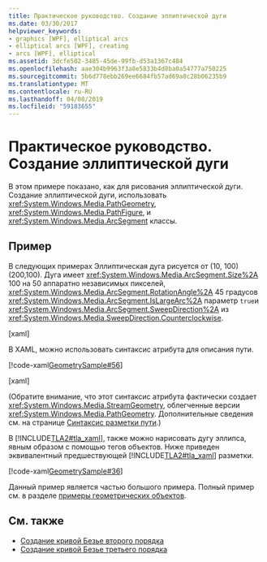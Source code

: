 ```yaml
---
title: Практическое руководство. Создание эллиптической дуги
ms.date: 03/30/2017
helpviewer_keywords:
- graphics [WPF], elliptical arcs
- elliptical arcs [WPF], creating
- arcs [WPF], elliptical
ms.assetid: 3dcfe502-3485-45de-99fb-d53a1367c484
ms.openlocfilehash: aae304b9963f3a8e5833b4d8ba0a54777a750225
ms.sourcegitcommit: 5b6d778ebb269ee6684fb57ad69a8c28b06235b9
ms.translationtype: MT
ms.contentlocale: ru-RU
ms.lasthandoff: 04/08/2019
ms.locfileid: "59183655"
---
```

# <a name="how-to-create-an-elliptical-arc"></a>Практическое руководство. Создание эллиптической дуги
В этом примере показано, как для рисования эллиптической дуги. Создание эллиптической дуги, использовать <xref:System.Windows.Media.PathGeometry>, <xref:System.Windows.Media.PathFigure>, и <xref:System.Windows.Media.ArcSegment> классы.  
  
## <a name="example"></a>Пример  
 В следующих примерах Эллиптическая дуга рисуется от (10, 100) (200,100). Дуга имеет <xref:System.Windows.Media.ArcSegment.Size%2A> 100 на 50 аппаратно независимых пикселей, <xref:System.Windows.Media.ArcSegment.RotationAngle%2A> 45 градусов <xref:System.Windows.Media.ArcSegment.IsLargeArc%2A> параметр `true`и <xref:System.Windows.Media.ArcSegment.SweepDirection%2A> из <xref:System.Windows.Media.SweepDirection.Counterclockwise>.  
  
 [xaml]  
  
 В XAML, можно использовать синтаксис атрибута для описания пути.  
  
 [!code-xaml[GeometrySample#56](~/samples/snippets/csharp/VS_Snippets_Wpf/GeometrySample/CS/geometryattributesyntaxexample.xaml#56)]  
  
 [xaml]  
  
 (Обратите внимание, что этот синтаксис атрибута фактически создает <xref:System.Windows.Media.StreamGeometry>, облегченные версии <xref:System.Windows.Media.PathGeometry>. Дополнительные сведения см. на странице [Синтаксис разметки пути](path-markup-syntax.md).)  
  
 В [!INCLUDE[TLA2#tla_xaml](../../../../includes/tla2sharptla-xaml-md.md)], также можно нарисовать дугу эллипса, явным образом с помощью тегов объектов. Ниже приведен эквивалентный предшествующей [!INCLUDE[TLA2#tla_xaml](../../../../includes/tla2sharptla-xaml-md.md)] разметки.  
  
 [!code-xaml[GeometrySample#36](~/samples/snippets/csharp/VS_Snippets_Wpf/GeometrySample/CS/pathgeometryexample.xaml#36)]  
  
 Данный пример является частью большого примера. Полный пример см. в разделе [примеры геометрических объектов](https://go.microsoft.com/fwlink/?LinkID=159989).  
  
## <a name="see-also"></a>См. также

- [Создание кривой Безье второго порядка](how-to-create-a-quadratic-bezier-curve.md)
- [Создание кривой Безье третьего порядка](how-to-create-a-cubic-bezier-curve.md)
